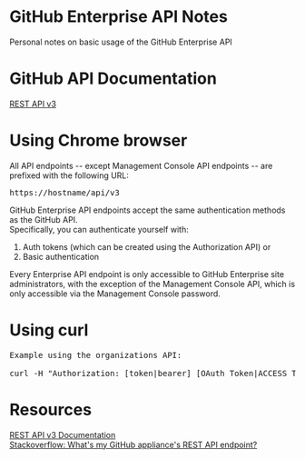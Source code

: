 # GitHub Enterprise API Notes
Personal notes on basic usage of the GitHub Enterprise API

<p>

# GitHub API Documentation
[REST API v3](https://developer.github.com/v3/)

<p>

# Using Chrome browser
All API endpoints -- except Management Console API endpoints -- are prefixed with the following URL:

<pre>
https://hostname/api/v3
</pre>

GitHub Enterprise API endpoints accept the same authentication methods as the GitHub API.<br>
Specifically, you can authenticate yourself with:<br>

1) Auth tokens (which can be created using the Authorization API) or<br>
2) Basic authentication<br>

Every Enterprise API endpoint is only accessible to GitHub Enterprise site administrators, with the exception of the Management Console API, which is only accessible via the Management Console password.

<p>

# Using curl
<pre>
Example using the organizations API:

curl -H "Authorization: [token|bearer] [OAuth_Token|ACCESS_TOKEN]" https://hotname/api/v3/organizations
</pre>

<p>
  
# Resources
[REST API v3 Documentation](https://developer.github.com/v3/)
<br>
[Stackoverflow: What's my GitHub appliance's REST API endpoint?](https://stackoverflow.com/questions/36503800/whats-my-github-appliances-rest-api-endpoint)

